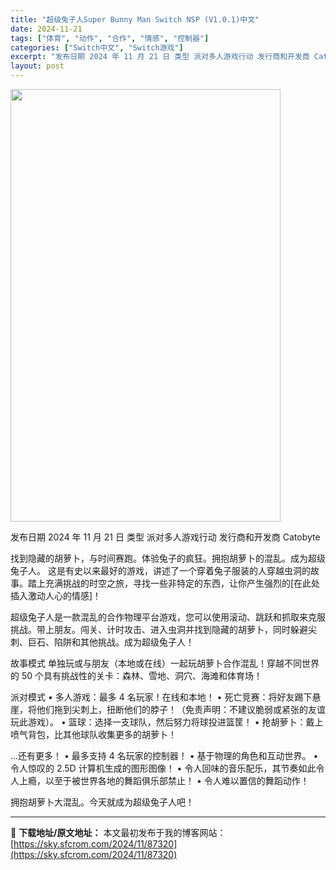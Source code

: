 ```yaml
---
title: "超级兔子人Super Bunny Man Switch NSP (V1.0.1)中文"
date: 2024-11-21
tags: ["体育", "动作", "合作", "情感", "控制器"]
categories: ["Switch中文", "Switch游戏"]
excerpt: "发布日期 2024 年 11 月 21 日 类型 派对多人游戏行动 发行商和开发商 Catobyte 找到隐藏的胡萝卜，与时间赛跑。体验兔子的疯狂。拥抱胡萝卜的混乱。成为超级兔子人。 这是有史以来最好的游戏，讲述了一个穿着兔子服装的人穿越虫洞的故事。踏上充满挑战的时空之旅，寻找一些非特定的东西，让你&hellip;"
layout: post
---
```


<img class="aligncenter size-full wp-image-87321" src="https://sky.sfcrom.com/wp-content/uploads/2024/11/2024112107135278.webp" alt="" width="432" height="692" />

发布日期 2024 年 11 月 21 日
类型 派对多人游戏行动
发行商和开发商 Catobyte

找到隐藏的胡萝卜，与时间赛跑。体验兔子的疯狂。拥抱胡萝卜的混乱。成为超级兔子人。
这是有史以来最好的游戏，讲述了一个穿着兔子服装的人穿越虫洞的故事。踏上充满挑战的时空之旅，寻找一些非特定的东西，让你产生强烈的[在此处插入激动人心的情感]！

超级兔子人是一款混乱的合作物理平台游戏，您可以使用滚动、跳跃和抓取来克服挑战。带上朋友。闯关、计时攻击、进入虫洞并找到隐藏的胡萝卜，同时躲避尖刺、巨石、陷阱和其他挑战。成为超级兔子人！

故事模式
单独玩或与朋友（本地或在线）一起玩胡萝卜合作混乱！穿越不同世界的 50 个具有挑战性的关卡：森林、雪地、洞穴、海滩和体育场！

派对模式
• 多人游戏：最多 4 名玩家！在线和本地！
• 死亡竞赛：将好友踢下悬崖，将他们拖到尖刺上，扭断他们的脖子！（免责声明：不建议脆弱或紧张的友谊玩此游戏）。
• 篮球：选择一支球队，然后努力将球投进篮筐！
• 抢胡萝卜：戴上喷气背包，比其他球队收集更多的胡萝卜！

…还有更多！
• 最多支持 4 名玩家的控制器！
• 基于物理的角色和互动世界。
• 令人惊叹的 2.5D 计算机生成的图形图像！
• 令人回味的音乐配乐，其节奏如此令人上瘾，以至于被世界各地的舞蹈俱乐部禁止！
• 令人难以置信的舞蹈动作！

拥抱胡萝卜大混乱。今天就成为超级兔子人吧！

---
📖 **下载地址/原文地址：** 本文最初发布于我的博客网站：[https://sky.sfcrom.com/2024/11/87320](https://sky.sfcrom.com/2024/11/87320)
